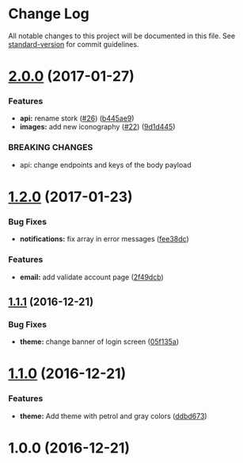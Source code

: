 # Change Log

All notable changes to this project will be documented in this file. See [standard-version](https://github.com/conventional-changelog/standard-version) for commit guidelines.

<a name="2.0.0"></a>
# [2.0.0](https://github.com/flyve-mdm/flyve-mdm-web-ui/compare/v1.2.0...v2.0.0) (2017-01-27)


### Features

* **api:** rename stork ([#26](https://github.com/flyve-mdm/flyve-mdm-web-ui/issues/26)) ([b445ae9](https://github.com/flyve-mdm/flyve-mdm-web-ui/commit/b445ae9))
* **images:** add new iconography ([#22](https://github.com/flyve-mdm/flyve-mdm-web-ui/issues/22)) ([9d1d445](https://github.com/flyve-mdm/flyve-mdm-web-ui/commit/9d1d445))


### BREAKING CHANGES

* api: change endpoints and keys of the body payload



<a name="1.2.0"></a>
# [1.2.0](https://github.com/flyve-mdm/flyve-mdm-web-ui/compare/v1.1.1...v1.2.0) (2017-01-23)


### Bug Fixes

* **notifications:** fix array in error messages ([fee38dc](https://github.com/flyve-mdm/flyve-mdm-web-ui/commit/fee38dc))


### Features

* **email:** add validate account page ([2f49dcb](https://github.com/flyve-mdm/flyve-mdm-web-ui/commit/2f49dcb))



<a name="1.1.1"></a>
## [1.1.1](https://github.com/flyve-mdm/flyve-mdm-web-ui/compare/v1.1.0...v1.1.1) (2016-12-21)


### Bug Fixes

* **theme:** change banner of login screen ([05f135a](https://github.com/flyve-mdm/flyve-mdm-web-ui/commit/05f135a))



<a name="1.1.0"></a>
# [1.1.0](https://github.com/flyve-mdm/flyve-mdm-web-ui/compare/v1.0.0...v1.1.0) (2016-12-21)


### Features

* **theme:** Add theme with petrol and gray colors ([ddbd673](https://github.com/flyve-mdm/flyve-mdm-web-ui/commit/ddbd673))



<a name="1.0.0"></a>
# 1.0.0 (2016-12-21)
